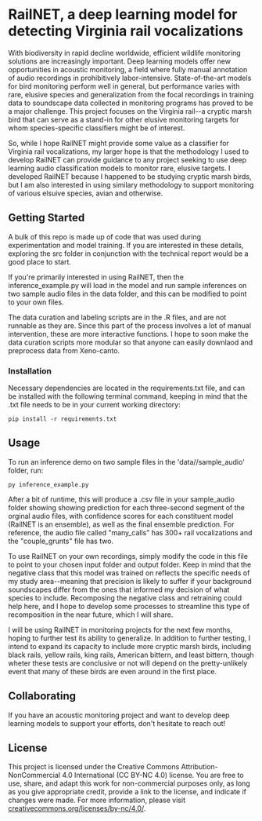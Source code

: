# RailNET, a deep learning model for detecting Virginia rail vocalizations

With biodiversity in rapid decline worldwide, efficient wildlife monitoring solutions are increasingly important. Deep learning models offer new opportunities in acoustic monitoring, a field where fully manual annotation of audio recordings in prohibitively labor-intensive. State-of-the-art models for bird monitoring perform well in general, but performance varies with rare, elusive species and generalization from the focal recordings in training data to soundscape data collected in monitoring programs has proved to be a major challenge. This project focuses on the Virginia rail--a cryptic marsh bird that can serve as a stand-in for other elusive monitoring targets for whom species-specific classifiers might be of interest.

So, while I hope RailNET might provide some value as a classifier for Virginia rail vocalizations, my larger hope is that the methodology I used to develop RailNET can provide guidance to any project seeking to use deep learning audio classification models to monitor rare, elusive targets. I developed RailNET because I happened to be studying cryptic marsh birds, but I am also interested in using similary methodology to support monitoring of various elsuive species, avian and otherwise. 
## Getting Started

A bulk of this repo is made up of code that was used during experimentation and model training. If you are interested in these details, exploring the src folder in conjunction with the technical report would be a good place to start.

If you're primarily interested in using RailNET, then the inference_example.py will load in the model and run sample inferences on two sample audio files in the data folder, and this can be modified to point to your own files.

The data curation and labeling scripts are in the .R files, and are not runnable as they are. Since this part of the process involves a lot of manual intervention, these are more interactive functions. I hope to soon make the data curation scripts more modular so that anyone can easily downlaod and preprocess data from Xeno-canto.

### Installation

Necessary dependencies are located in the requirements.txt file, and can be installed with the following terminal command, keeping in mind that the .txt file needs to be in your current working directory:

```
pip install -r requirements.txt
```
## Usage

To run an inference demo on two sample files in the 'data//sample_audio' folder, run:

```
py inference_example.py
```
After a bit of runtime, this will produce a .csv file in your sample_audio folder showing showing prediction for each three-second segment of the orginal audio files, with confidence scores for each constituent model (RailNET is an ensemble), as 
well as the final ensemble prediction. For reference, the audio file called "many_calls" has 300+ rail vocalizations and the "couple_grunts" file has two.

To use RailNET on your own recordings, simply modify the code in this file to point to your chosen input folder and output folder. Keep in mind that the negative class that this model was trained on reflects the specific needs of my study area--meaning that precision is likely to suffer if your background soundscapes differ from the ones that informed my decision of what species to include. Recomposing the negative class and retraining could help here, and I hope to develop some processes to streamline this type of recomposition in the near future, which I will share.

I will be using RailNET in monitoring projects for the next few months, hoping to further test its ability to generalize. In addition to further testing, I intend to expand its capacity to include more cryptic marsh birds, including black rails, yellow rails, king rails, American bittern, and least bittern, though wheter these tests are conclusive or not will depend on the pretty-unlikely event that many of these birds are even around in the first place.

## Collaborating

If you have an acoustic monitoring project and want to develop deep learning models to support your efforts, don't hesitate to reach out!

## License

This project is licensed under the Creative Commons Attribution-NonCommercial 4.0 International (CC BY-NC 4.0) license. You are free to use, share, and adapt this work for non-commercial purposes only, as long as you give appropriate credit, provide a link to the license, and indicate if changes were made. For more information, please visit [creativecommons.org/licenses/by-nc/4.0/](https://creativecommons.org/licenses/by-nc/4.0/).

